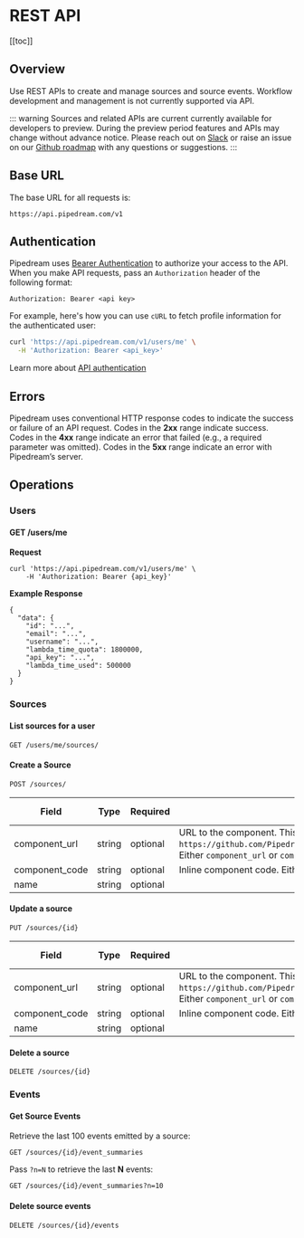 # REST API

[[toc]]

## Overview

Use REST APIs to create and manage sources and source events. Workflow development and management is not currently supported via API.

::: warning
Sources and related APIs are current currently available for developers to preview. During the preview period features and APIs may change without advance notice. Please reach out on [Slack](https://pipedream.com/community) or raise an issue on our [Github roadmap](https://github.com/PipedreamHQ/roadmap) with any questions or suggestions.
:::

## Base URL

The base URL for all requests is:

```text
https://api.pipedream.com/v1
```

## Authentication

Pipedream uses [Bearer Authentication](https://oauth.net/2/bearer-tokens/) to authorize your access to the API. When you make API requests, pass an `Authorization` header of the following format:

```text
Authorization: Bearer <api key>
```

For example, here's how you can use `cURL` to fetch profile information for the authenticated user:

```bash
curl 'https://api.pipedream.com/v1/users/me' \
  -H 'Authorization: Bearer <api_key>'
```

Learn more about [API authentication](/api/auth)

## Errors

Pipedream uses conventional HTTP response codes to indicate the success or failure of an API request. Codes in the **2xx** range indicate success. Codes in the **4xx** range indicate an error that failed (e.g., a required parameter was omitted). Codes in the **5xx** range indicate an error with Pipedream’s server.

<!--
## Rate Limits
The API preview does not currently implement rate limiting of requests.
-->

## Operations

### Users

#### GET /users/me

**Request**

```
curl 'https://api.pipedream.com/v1/users/me' \
    -H 'Authorization: Bearer {api_key}'
```

**Example Response**

```
{
  "data": {
    "id": "...",
    "email": "...",
    "username": "...",
    "lambda_time_quota": 1800000,
    "api_key": "...",
    "lambda_time_used": 500000
  }
}
```

### Sources

#### List sources for a user

```
GET /users/me/sources/
```

#### Create a Source

```
POST /sources/
```

| Field          | Type   | Required | Description                                                                                                                                                                                    | Default Value |
| -------------- | ------ | -------- | ---------------------------------------------------------------------------------------------------------------------------------------------------------------------------------------------- | ------------- |
| component_url  | string | optional | URL to the component. This may be a Github URL (e.g., `https://github.com/PipedreamHQ/pipedream/blob/master/components/http/http.js`). Either `component_url` or `component_code` is required. |               |
| component_code | string | optional | Inline component code. Either `component_url` or `component_code` is required.                                                                                                                 |               |
| name           | string | optional |                                                                                                                                                                                                |               |

#### Update a source

```
PUT /sources/{id}
```

| Field          | Type   | Required | Description                                                                                                                                                                                    | Default Value |
| -------------- | ------ | -------- | ---------------------------------------------------------------------------------------------------------------------------------------------------------------------------------------------- | ------------- |
| component_url  | string | optional | URL to the component. This may be a Github URL (e.g., `https://github.com/PipedreamHQ/pipedream/blob/master/components/http/http.js`). Either `component_url` or `component_code` is required. |               |
| component_code | string | optional | Inline component code. Either `component_url` or `component_code` is required.                                                                                                                 |               |
| name           | string | optional |                                                                                                                                                                                                |               |

#### Delete a source

```
DELETE /sources/{id}
```

### Events

#### Get Source Events

Retrieve the last 100 events emitted by a source:

```
GET /sources/{id}/event_summaries
```

Pass `?n=N` to retrieve the last **N** events:

```
GET /sources/{id}/event_summaries?n=10
```

#### Delete source events

```
DELETE /sources/{id}/events
```

<Footer />
